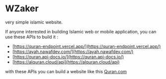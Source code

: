 # WZaker
very simple islamic website.

If anyone interested in building Islamic web or mobile application, you can use these APIs to build it :

- [https://quran-endpoint.vercel.app/](https://quran-endpoint.vercel.app/)
- [https://ayah.nawafdev.com/](https://ayah.nawafdev.com/)
- [https://quran.api-docs.io/](https://quran.api-docs.io/)
- [https://alquran.cloud/api](https://alquran.cloud/api)


with these APIs you can build a website like this [Quran.com](https://quran.com/)
